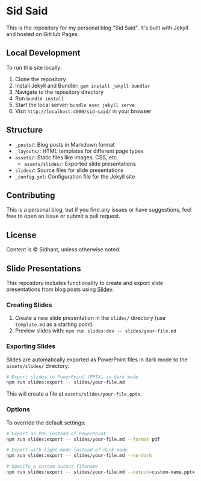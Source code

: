 # Sid Said

This is the repository for my personal blog "Sid Said". It's built with Jekyll and hosted on GitHub Pages.

## Local Development

To run this site locally:

1. Clone the repository
2. Install Jekyll and Bundler: `gem install jekyll bundler`
3. Navigate to the repository directory
4. Run `bundle install`
5. Start the local server: `bundle exec jekyll serve`
6. Visit `http://localhost:4000/sid-said/` in your browser

## Structure

- `_posts/`: Blog posts in Markdown format
- `_layouts/`: HTML templates for different page types
- `assets/`: Static files like images, CSS, etc.
  - `assets/slides/`: Exported slide presentations
- `slides/`: Source files for slide presentations
- `_config.yml`: Configuration file for the Jekyll site

## Contributing

This is a personal blog, but if you find any issues or have suggestions, feel free to open an issue or submit a pull request.

## License

Content is © Sidhant, unless otherwise noted.

## Slide Presentations

This repository includes functionality to create and export slide presentations from blog posts using [Slidev](https://sli.dev/).

### Creating Slides

1. Create a new slide presentation in the `slides/` directory (use `template.md` as a starting point)
2. Preview slides with: `npm run slides:dev -- slides/your-file.md`

### Exporting Slides

Slides are automatically exported as PowerPoint files in dark mode to the `assets/slides/` directory:

```bash
# Export slides to PowerPoint (PPTX) in dark mode
npm run slides:export -- slides/your-file.md
```

This will create a file at `assets/slides/your-file.pptx`.

### Options

To override the default settings:

```bash
# Export as PDF instead of PowerPoint
npm run slides:export -- slides/your-file.md --format pdf

# Export with light mode instead of dark mode
npm run slides:export -- slides/your-file.md --no-dark

# Specify a custom output filename
npm run slides:export -- slides/your-file.md --output=custom-name.pptx
```
